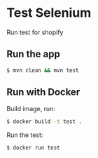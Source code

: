 # Test Selenium

Run test for shopify

## Run the app

```bash
$ mvn clean && mvn test
```

## Run with Docker

Build image, run:

```bash
$ docker build -t test .
```

Run the test:
```bash
$ docker run test
```